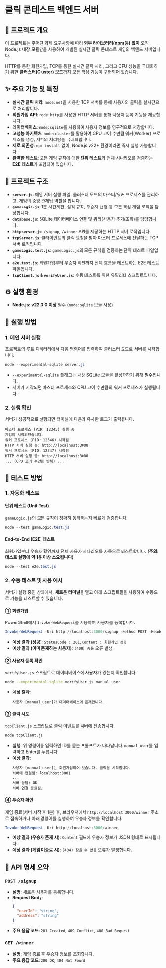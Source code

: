# 클릭 콘테스트 백엔드 서버

## 📖 프로젝트 개요

이 프로젝트는 주어진 과제 요구사항에 따라 **외부 라이브러리(npm 등) 없이** 오직 Node.js 내장 모듈만을 사용하여 개발된 실시간 클릭 콘테스트 게임의 백엔드 서버입니다.

HTTP를 통한 회원가입, TCP를 통한 실시간 클릭 처리, 그리고 CPU 성능을 극대화하기 위한 **클러스터(Cluster) 모드**까지 모든 핵심 기능이 구현되어 있습니다.

## ✨ 주요 기능 및 특징

- **실시간 클릭 처리**: `node:net`을 사용한 TCP 서버를 통해 사용자의 클릭을 실시간으로 처리합니다.
- **회원가입 API**: `node:http`를 사용한 HTTP 서버를 통해 사용자 등록 기능을 제공합니다.
- **데이터베이스**: `node:sqlite`를 사용하여 사용자 정보를 영구적으로 저장합니다.
- **고성능 아키텍처**: `node:cluster`를 활용하여 CPU 코어 수만큼 워커(Worker) 프로세스를 생성, 서버의 처리량을 극대화합니다.
- **제로 의존성**: `npm install` 없이, Node.js v22+ 환경이라면 즉시 실행 가능합니다.
- **완벽한 테스트**: 모든 게임 규칙에 대한 **단위 테스트**와 전체 시나리오를 검증하는 **E2E 테스트**가 포함되어 있습니다.

## 📂 프로젝트 구조

- **`server.js`**: 메인 서버 실행 파일. 클러스터 모드의 마스터/워커 프로세스를 관리하고, 게임의 중앙 관제탑 역할을 합니다.
- **`gameLogic.js`**: 1분 시간제한, 실격 규칙, 우승자 선정 등 모든 핵심 게임 로직을 담당합니다.
- **`database.js`**: SQLite 데이터베이스 연결 및 쿼리(사용자 추가/조회)를 담당합니다.
- **`httpserver.js`**: `/signup`, `/winner` API를 제공하는 HTTP 서버 로직입니다.
- **`tcpServer.js`**: 클라이언트의 클릭 요청을 받아 마스터 프로세스에 전달하는 TCP 서버 로직입니다.
- **`gameLogic.test.js`**: `gameLogic.js`의 모든 규칙을 검증하는 단위 테스트 파일입니다.
- **`e2e.test.js`**: 회원가입부터 우승자 확인까지 전체 흐름을 테스트하는 E2E 테스트 파일입니다.
- **`tcpClient.js` & `verifyUser.js`**: 수동 테스트를 위한 유틸리티 스크립트입니다.

## ⚙️ 실행 환경

- **Node.js**: **v22.0.0 이상** 필수 (`node:sqlite` 모듈 사용)

## 🚀 실행 방법

### 1. 메인 서버 실행

프로젝트의 루트 디렉터리에서 다음 명령어를 입력하여 클러스터 모드로 서버를 시작합니다.

```powershell
node --experimental-sqlite server.js
```

- `--experimental-sqlite` 플래그는 내장 SQLite 모듈을 활성화하기 위해 필수입니다.
- 서버가 시작되면 마스터 프로세스와 CPU 코어 수만큼의 워커 프로세스가 실행됩니다.

### 2. 실행 확인

서버가 성공적으로 실행되면 터미널에 다음과 유사한 로그가 출력됩니다.

```text
마스터 프로세스 (PID: 12345) 실행 중
게임이 시작되었습니다.
워커 프로세스 (PID: 12346) 시작됨
HTTP 서버 실행 중: http://localhost:3000
워커 프로세스 (PID: 12347) 시작됨
HTTP 서버 실행 중: http://localhost:3000
... (CPU 코어 수만큼 반복) ...
```

## 🧪 테스트 방법

### 1. 자동화 테스트

#### 단위 테스트 (Unit Test)

`gameLogic.js`의 모든 규칙이 정확히 동작하는지 빠르게 검증합니다.

```powershell
node --test gameLogic.test.js
```

#### End-to-End (E2E) 테스트

회원가입부터 우승자 확인까지 전체 사용자 시나리오를 자동으로 테스트합니다. **(주의: 테스트 실행에 약 1분 이상 소요됩니다)**

```powershell
node --test e2e.test.js
```

### 2. 수동 테스트 및 사용 예시

서버가 실행 중인 상태에서, **새로운 터미널**을 열고 아래 스크립트들을 사용하여 수동으로 기능을 테스트할 수 있습니다.

#### ① 회원가입

PowerShell에서 `Invoke-WebRequest`를 사용하여 사용자를 등록합니다.

```powershell
Invoke-WebRequest -Uri http://localhost:3000/signup -Method POST -Headers @{"Content-Type"="application/json"} -Body '{"userId": "manual_user", "address": "0x1111222233334444555566667777888899990000"}'
```

- **예상 결과 (성공)**: `StatusCode : 201`, `Content : 회원가입 성공`
- **예상 결과 (이미 존재하는 사용자)**: `(409) 충돌` 오류 발생

#### ② 사용자 등록 확인

`verifyUser.js` 스크립트로 데이터베이스에 사용자가 있는지 확인합니다.

```bash
node --experimental-sqlite verifyUser.js manual_user
```

- **예상 결과**: 
  ```text
  사용자 [manual_user]가 데이터베이스에 존재합니다.
  ```

#### ③ 클릭 시도

`tcpClient.js` 스크립트로 클릭 이벤트를 서버에 전송합니다.

```bash
node tcpClient.js
```

- **실행**: 위 명령어를 입력하면 ID를 묻는 프롬프트가 나타납니다. `manual_user`를 입력하고 Enter를 누릅니다.
- **예상 결과**:
  ```text
  사용자 [manual_user]는 회원가입되어 있습니다. 클릭을 시작합니다.
  서버에 연결됨: localhost:3001
  ...
  서버 응답: OK
  서버 연결 종료됨.
  ```

#### ④ 우승자 확인

게임 종료(서버 시작 후 1분) 후, 브라우저에서 `http://localhost:3000/winner` 주소로 접속하거나 아래 명령어를 실행하여 우승자 정보를 확인합니다.

```powershell
Invoke-WebRequest -Uri http://localhost:3000/winner
```

- **예상 결과 (우승자 존재 시)**: `Content` 필드에 우승자 정보가 JSON 형태로 표시됩니다.
- **예상 결과 (게임 미종료 시)**: `(404) 찾을 수 없음` 오류가 발생합니다.

## 📝 API 명세 요약

### `POST /signup`

- **설명**: 새로운 사용자를 등록합니다.
- **Request Body**:
  ```json
  {
    "userId": "string",
    "address": "string"
  }
  ```
- **주요 응답 코드**: `201 Created`, `409 Conflict`, `400 Bad Request`

### `GET /winner`

- **설명**: 게임 종료 후 우승자 정보를 조회합니다.
- **주요 응답 코드**: `200 OK`, `404 Not Found`

